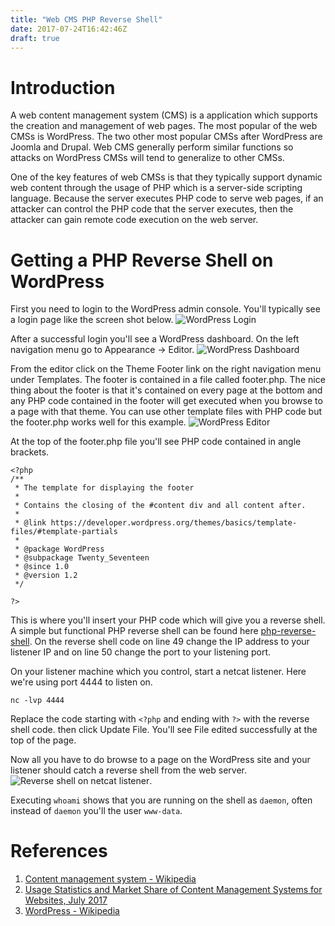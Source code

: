 ```yaml
---
title: "Web CMS PHP Reverse Shell"
date: 2017-07-24T16:42:46Z
draft: true
---
```


# Introduction
A web content management system (CMS) is a application which supports the creation and management of web pages. The most popular of the web CMSs is WordPress. The two other most popular CMSs after WordPress are Joomla and Drupal. Web CMS generally perform similar functions so attacks on WordPress CMSs will tend to generalize to other CMSs. 

One of the key features of web CMSs is that they typically support dynamic web content through the usage of PHP which is a server-side scripting language. Because the server executes PHP code to serve web pages, if an attacker can control the PHP code that the server executes, then the attacker can gain remote code execution on the web server.

# Getting a PHP Reverse Shell on WordPress
First you need to login to the WordPress admin console. You'll typically see a login page like the screen shot below.
![WordPress Login](http://learn.greyhatctf.com/attack/wp_login.png/)

After a successful login you'll see a WordPress dashboard. On the left navigation menu go to Appearance -> Editor.
![WordPress Dashboard](http://learn.greyhatctf.com/attack/wp_dashboard.png/)

From the editor click on the Theme Footer link on the right navigation menu under Templates. The footer is contained in a file called footer.php. The nice thing about the footer is that it's contained on every page at the bottom and any PHP code contained in the footer will get executed when you browse to a page with that theme. You can use other template files with PHP code but the footer.php works well for this example.
![WordPress Editor](http://learn.greyhatctf.com/attack/wp_editor.png/)

At the top of the footer.php file you'll see PHP code contained in angle brackets.
```
<?php
/**
 * The template for displaying the footer
 *
 * Contains the closing of the #content div and all content after.
 *
 * @link https://developer.wordpress.org/themes/basics/template-files/#template-partials
 *
 * @package WordPress
 * @subpackage Twenty_Seventeen
 * @since 1.0
 * @version 1.2
 */

?>
```

This is where you'll insert your PHP code which will give you a reverse shell. A simple but functional PHP reverse shell can be found here [php-reverse-shell](https://github.com/pentestmonkey/php-reverse-shell/blob/master/php-reverse-shell.php). On the reverse shell code on line 49 change the IP address to your listener IP and on line 50 change the port to your listening port.

On your listener machine which you control, start a netcat listener. Here we're using port 4444 to listen on.
```
nc -lvp 4444
```

Replace the code starting with ```<?php``` and ending with ```?>``` with the reverse shell code. then click Update File. You'll see File edited successfully at the top of the page.

Now all you have to do browse to a page on the WordPress site and your listener should catch a reverse shell from the web server.
![Reverse shell on netcat listener](http://learn.greyhatctf.com/attack/nc_php_reverse.png/).

Executing ```whoami``` shows that you are running on the shell as ```daemon```, often instead of ```daemon``` you'll the user ```www-data```.

# References
1. [Content management system - Wikipedia](https://en.wikipedia.org/wiki/Content_management_system)
2. [Usage Statistics and Market Share of Content Management Systems for Websites, July 2017](https://w3techs.com/technologies/overview/content_management/all)
3. [WordPress - Wikipedia](https://en.wikipedia.org/wiki/WordPress)